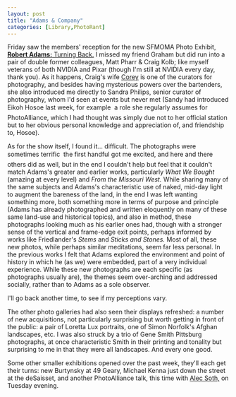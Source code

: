 ```yaml
---
layout: post
title: "Adams & Company"
categories: [Library,PhotoRant]
---
```

Friday saw the members' reception for the new SFMOMA Photo Exhibit, <a href="http://www.sfmoma.org/exhibitions/exhib_detail.asp?id=188"><b>Robert Adams:</b> Turning Back.</a> I missed my friend Graham but did run into a pair of double former colleagues, Matt Pharr & Craig Kolb; like myself veterans of both NVIDIA and Pixar (though I'm still at NVIDIA every day, thank you). As it happens, Craig's wife <a href="http://sfmoma.com/press/pressroom.asp?arch=y&id=190">Corey</a> is one of the curators for photography, and besides having mysterious powers over the bartenders, she also introduced me directly to Sandra Philips, senior curator of photography, whom I'd seen at events but never met (Sandy had introduced Eikoh Hosoe last week, for example &#151; a role she regularly assumes for PhotoAlliance, which I had thought was simply due not to her official station but to her obvious personal knowledge and appreciation of, and friendship to, Hosoe).

<!--more-->
As for the show itself, I found it... difficult. The photographs were sometimes terrific &#151; the first handful got me excited, and here and there others did as well, but in the end I couldn't help but feel that it couldn't match Adams's greater and earlier works, particularly <cite>What We Bought</cite> (amazing at every level) and <cite>From the Missouri West.</cite> While sharing many of the same subjects and Adams's characteristic use of naked, mid-day light to augment the bareness of the land, in the end I was left wanting something more, both something more in terms of purpose and principle (Adams has already photographed and written eloquently on many of these same land-use and historical topics), and also in method, these photographs looking much as his earlier ones had, though with a stronger sense of the vertical and frame-edge exit points, perhaps informed by works like Friedlander's <cite>Stems</cite> and <cite>Sticks and Stones.</cite> Most of all, these new photos, while perhaps similar meditations, seem far less personal. In the previous works I felt that Adams explored the environment and point of history in which he (as we) were embedded, part of a very individual experience. While these new photographs are each specific (as photographs usually are), the themes seem over-arching and addressed socially, rather than to Adams as a sole observer.

I'll go back another time, to see if my perceptions vary.

The other photo galleries had also seen their displays refreshed: a number of new acquisitions, not particularly surprising but worth getting in front of the public: a pair of Loretta Lux portraits, one of Simon Norfolk's Afghan landscapes, etc. I was also struck by a trio of Gene Smith Pittsburg photographs, at once characteristic Smith in their printing and tonality but surprising to me in that they were all landscapes. And every one good.

Some other smaller exhibitions opened over the past week, they'll each get their turns: new Burtynsky at 49 Geary, Michael Kenna just down the street at the deSaisset, and another PhotoAlliance talk, this time with <a href="http://www.alecsoth.com/">Alec Soth,</a> on Tuesday evening.
